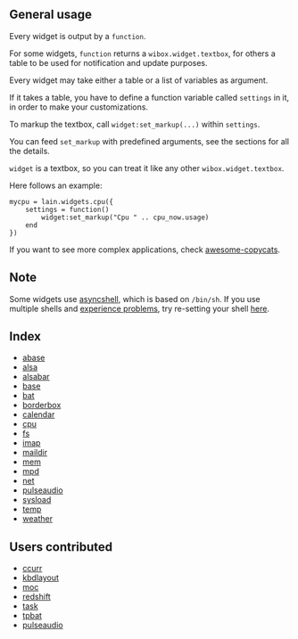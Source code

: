 General usage
-------------

Every widget is output by a `function`.

For some widgets, `function` returns a `wibox.widget.textbox`, for others a table to be used for notification and update purposes.

Every widget may take either a table or a list of variables as argument.

If it takes a table, you have to define a function variable called `settings` in it, in order to make your customizations.

To markup the textbox, call `widget:set_markup(...)` within `settings`.

You can feed `set_markup` with predefined arguments, see the sections for all the details.

`widget` is a textbox, so you can treat it like any other `wibox.widget.textbox`.

Here follows an example: 

    mycpu = lain.widgets.cpu({
        settings = function()
            widget:set_markup("Cpu " .. cpu_now.usage)
        end
    })

If you want to see more complex applications, check [awesome-copycats](https://github.com/copycat-killer/awesome-copycats).

Note
----

Some widgets use [asyncshell](https://github.com/copycat-killer/lain/blob/master/asyncshell.lua), which is based on `/bin/sh`. If you use multiple shells and [experience problems](https://github.com/copycat-killer/lain/issues/145), try re-setting your shell [here](https://github.com/copycat-killer/lain/blob/master/asyncshell.lua#L18).

Index
-----

- [abase](https://github.com/copycat-killer/lain/wiki/abase)
- [alsa](https://github.com/copycat-killer/lain/wiki/alsa)
- [alsabar](https://github.com/copycat-killer/lain/wiki/alsabar)
- [base](https://github.com/copycat-killer/lain/wiki/base)
- [bat](https://github.com/copycat-killer/lain/wiki/bat)
- [borderbox](https://github.com/copycat-killer/lain/wiki/borderbox)
- [calendar](https://github.com/copycat-killer/lain/wiki/calendar)
- [cpu](https://github.com/copycat-killer/lain/wiki/cpu)
- [fs](https://github.com/copycat-killer/lain/wiki/fs)
- [imap](https://github.com/copycat-killer/lain/wiki/imap)
- [maildir](https://github.com/copycat-killer/lain/wiki/maildir)
- [mem](https://github.com/copycat-killer/lain/wiki/mem)
- [mpd](https://github.com/copycat-killer/lain/wiki/mpd)
- [net](https://github.com/copycat-killer/lain/wiki/net)
- [pulseaudio](https://github.com/copycat-killer/lain/wiki/pulseaudio)
- [sysload](https://github.com/copycat-killer/lain/wiki/sysload)
- [temp](https://github.com/copycat-killer/lain/wiki/temp)
- [weather](https://github.com/copycat-killer/lain/wiki/weather)

Users contributed
----------------

- [ccurr](https://github.com/copycat-killer/lain/wiki/ccurr)
- [kbdlayout](https://github.com/copycat-killer/lain/wiki/kbdlayout)
- [moc](https://github.com/copycat-killer/lain/wiki/moc)
- [redshift](https://github.com/copycat-killer/lain/wiki/redshift)
- [task](https://github.com/copycat-killer/lain/wiki/task)
- [tpbat](https://github.com/copycat-killer/lain/wiki/tpbat)
- [pulseaudio](https://github.com/copycat-killer/lain/wiki/pulseaudio)
